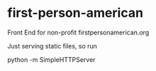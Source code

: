 first-person-american
=====================

Front End for non-profit firstpersonamerican.org

Just serving static files, so run

  python -m SimpleHTTPServer
